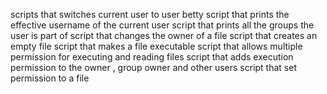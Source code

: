 scripts that switches current user to user betty
script that prints the effective username of the current user
script that prints all the groups the user is part of
script that changes the owner of a file
script that creates an empty file
script that makes a file executable
script that allows multiple permission for executing and reading files
script that adds execution permission to the owner , group owner and other users
script that set permission to a file
